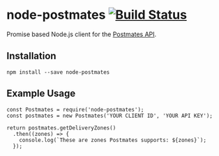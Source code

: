 # node-postmates [![Build Status](https://travis-ci.org/alexleventer/node-postmates.svg?branch=master)](https://travis-ci.org/alexleventer/node-postmates)

Promise based Node.js client for the [Postmates API](https://postmates.com/developer/).

## Installation
`npm install --save node-postmates`

## Example Usage

```
const Postmates = require('node-postmates');
const postmates = new Postmates('YOUR CLIENT ID', 'YOUR API KEY');

return postmates.getDeliveryZones()
  .then((zones) => {
    console.log(`These are zones Postmates supports: ${zones}`);
  });

```
